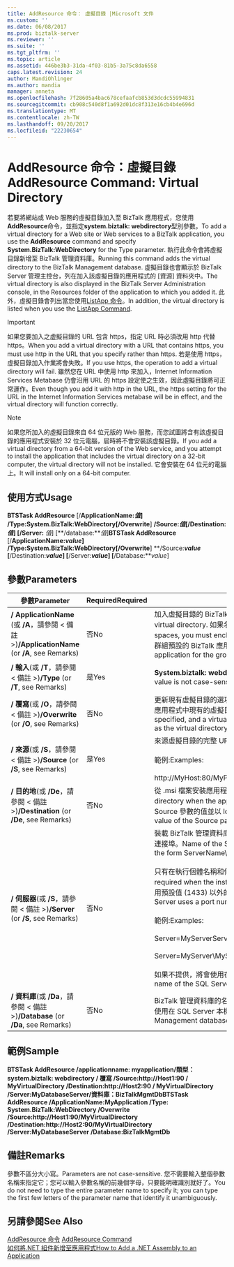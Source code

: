 ```yaml
---
title: AddResource 命令： 虛擬目錄 |Microsoft 文件
ms.custom: ''
ms.date: 06/08/2017
ms.prod: biztalk-server
ms.reviewer: ''
ms.suite: ''
ms.tgt_pltfrm: ''
ms.topic: article
ms.assetid: 446be3b3-31da-4f03-81b5-3a75c8da6558
caps.latest.revision: 24
author: MandiOhlinger
ms.author: mandia
manager: anneta
ms.openlocfilehash: 7f28605a4bac678cefaafcb853d3dcdc55994831
ms.sourcegitcommit: cb908c540d8f1a692d01dc8f313e16cb4b4e696d
ms.translationtype: MT
ms.contentlocale: zh-TW
ms.lasthandoff: 09/20/2017
ms.locfileid: "22230654"
---
```

# <a name="addresource-command-virtual-directory"></a><span data-ttu-id="b0686-102">AddResource 命令：虛擬目錄</span><span class="sxs-lookup"><span data-stu-id="b0686-102">AddResource Command: Virtual Directory</span></span>
<span data-ttu-id="b0686-103">若要將網站或 Web 服務的虛擬目錄加入至 BizTalk 應用程式，您使用**AddResource**命令，並指定**system.biztalk: webdirectory**型別參數。</span><span class="sxs-lookup"><span data-stu-id="b0686-103">To add a virtual directory for a Web site or Web services to a BizTalk application, you use the **AddResource** command and specify **System.BizTalk:WebDirectory** for the Type parameter.</span></span> <span data-ttu-id="b0686-104">執行此命令會將虛擬目錄新增至 BizTalk 管理資料庫。</span><span class="sxs-lookup"><span data-stu-id="b0686-104">Running this command adds the virtual directory to the BizTalk Management database.</span></span> <span data-ttu-id="b0686-105">虛擬目錄也會顯示於 BizTalk Server 管理主控台，列在加入該虛擬目錄的應用程式的 [資源] 資料夾中。</span><span class="sxs-lookup"><span data-stu-id="b0686-105">The virtual directory is also displayed in the BizTalk Server Administration console, in the Resources folder of the application to which you added it.</span></span> <span data-ttu-id="b0686-106">此外，虛擬目錄會列出當您使用[ListApp 命令](../core/listapp-command.md)。</span><span class="sxs-lookup"><span data-stu-id="b0686-106">In addition, the virtual directory is listed when you use the [ListApp Command](../core/listapp-command.md).</span></span>  
  
> [!IMPORTANT]
>  <span data-ttu-id="b0686-107">如果您要加入之虛擬目錄的 URL 包含 https，指定 URL 時必須改用 http 代替 https。</span><span class="sxs-lookup"><span data-stu-id="b0686-107">When you add a virtual directory with a URL that contains https, you must use http in the URL that you specify rather than https.</span></span> <span data-ttu-id="b0686-108">若是使用 https，虛擬目錄加入作業將會失敗。</span><span class="sxs-lookup"><span data-stu-id="b0686-108">If you use https, the operation to add a virtual directory will fail.</span></span> <span data-ttu-id="b0686-109">雖然您在 URL 中使用 http 來加入，Internet Information Services Metabase 仍會沿用 URL 的 https 設定使之生效，因此虛擬目錄將可正常運作。</span><span class="sxs-lookup"><span data-stu-id="b0686-109">Even though you add it with http in the URL, the https setting for the URL in the Internet Information Services metabase will be in effect, and the virtual directory will function correctly.</span></span>  
  
> [!NOTE]
>  <span data-ttu-id="b0686-110">如果您所加入的虛擬目錄來自 64 位元版的 Web 服務，而您試圖將含有該虛擬目錄的應用程式安裝於 32 位元電腦，屆時將不會安裝該虛擬目錄。</span><span class="sxs-lookup"><span data-stu-id="b0686-110">If you add a virtual directory from a 64-bit version of the Web service, and you attempt to install the application that includes the virtual directory on a 32-bit computer, the virtual directory will not be installed.</span></span> <span data-ttu-id="b0686-111">它會安裝在 64 位元的電腦上。</span><span class="sxs-lookup"><span data-stu-id="b0686-111">It will  install only on a 64-bit computer.</span></span>  
  
## <a name="usage"></a><span data-ttu-id="b0686-112">使用方式</span><span class="sxs-lookup"><span data-stu-id="b0686-112">Usage</span></span>  
 <span data-ttu-id="b0686-113">**BTSTask AddResource** [/**ApplicationName:***值*] **/Type:System.BizTalk:WebDirectory**[**/Overwrite**] **/Source:***值*[**/Destination:***值*] [**/Server:** *值*] [**/database:***值*]</span><span class="sxs-lookup"><span data-stu-id="b0686-113">**BTSTask AddResource** [/**ApplicationName:***value*] **/Type:System.BizTalk:WebDirectory**[**/Overwrite**] **/Source:***value* [**/Destination:***value*] [**/Server:***value*] [**/Database:***value*]</span></span>  
  
## <a name="parameters"></a><span data-ttu-id="b0686-114">參數</span><span class="sxs-lookup"><span data-stu-id="b0686-114">Parameters</span></span>  
  
|<span data-ttu-id="b0686-115">參數</span><span class="sxs-lookup"><span data-stu-id="b0686-115">Parameter</span></span>|<span data-ttu-id="b0686-116">Required</span><span class="sxs-lookup"><span data-stu-id="b0686-116">Required</span></span>|<span data-ttu-id="b0686-117">值</span><span class="sxs-lookup"><span data-stu-id="b0686-117">Value</span></span>|  
|---------------|--------------|-----------|  
|<span data-ttu-id="b0686-118">**/ ApplicationName** (或 **/A**，請參閱 < 備註 >)</span><span class="sxs-lookup"><span data-stu-id="b0686-118">**/ApplicationName** (or **/A**, see Remarks)</span></span>|<span data-ttu-id="b0686-119">否</span><span class="sxs-lookup"><span data-stu-id="b0686-119">No</span></span>|<span data-ttu-id="b0686-120">加入虛擬目錄的 BizTalk 應用程式名稱。</span><span class="sxs-lookup"><span data-stu-id="b0686-120">Name of the BizTalk application to which to add the virtual directory.</span></span> <span data-ttu-id="b0686-121">如果名稱包含空格，您必須將它括在雙引號 (") 中。</span><span class="sxs-lookup"><span data-stu-id="b0686-121">If the name includes spaces, you must enclose it in double quotation marks (").</span></span> <span data-ttu-id="b0686-122">若未指定應用程式名稱，將使用群組預設的 BizTalk 應用程式。</span><span class="sxs-lookup"><span data-stu-id="b0686-122">If the application name is not specified, the default BizTalk application for the group is used.</span></span>|  
|<span data-ttu-id="b0686-123">**/ 輸入**(或 **/T**，請參閱 < 備註 >)</span><span class="sxs-lookup"><span data-stu-id="b0686-123">**/Type** (or **/T**, see Remarks)</span></span>|<span data-ttu-id="b0686-124">是</span><span class="sxs-lookup"><span data-stu-id="b0686-124">Yes</span></span>|<span data-ttu-id="b0686-125">**System.biztalk: webdirectory** （此值不區分大小寫）。</span><span class="sxs-lookup"><span data-stu-id="b0686-125">**System.BizTalk:WebDirectory** (This value is not case-sensitive.)</span></span>|  
|<span data-ttu-id="b0686-126">**/ 覆寫**(或 **/O**，請參閱 < 備註 >)</span><span class="sxs-lookup"><span data-stu-id="b0686-126">**/Overwrite** (or **/O**, see Remarks)</span></span>|<span data-ttu-id="b0686-127">否</span><span class="sxs-lookup"><span data-stu-id="b0686-127">No</span></span>|<span data-ttu-id="b0686-128">更新現有虛擬目錄的選項。</span><span class="sxs-lookup"><span data-stu-id="b0686-128">Option to update an existing virtual directory.</span></span> <span data-ttu-id="b0686-129">若未指定此選項，且應用程式中現有的虛擬目錄與所加入的虛擬目錄同名，AddResource 作業將會失敗。</span><span class="sxs-lookup"><span data-stu-id="b0686-129">If not specified, and a virtual directory already exists in the application that has the same name as the virtual directory being added, the AddResource operation fails.</span></span>|  
|<span data-ttu-id="b0686-130">**/ 來源**(或 **/S**，請參閱 < 備註 >)</span><span class="sxs-lookup"><span data-stu-id="b0686-130">**/Source** (or **/S**, see Remarks)</span></span>|<span data-ttu-id="b0686-131">是</span><span class="sxs-lookup"><span data-stu-id="b0686-131">Yes</span></span>|<span data-ttu-id="b0686-132">來源虛擬目錄的完整 URI。</span><span class="sxs-lookup"><span data-stu-id="b0686-132">Full URI of the source virtual directory.</span></span><br /><br /> <span data-ttu-id="b0686-133">範例:</span><span class="sxs-lookup"><span data-stu-id="b0686-133">Examples:</span></span><br /><br /> <span data-ttu-id="b0686-134">http://MyHost:80/MyPath/MyVirtualDirectory</span><span class="sxs-lookup"><span data-stu-id="b0686-134">http://MyHost:80/MyPath/MyVirtualDirectory</span></span>|  
|<span data-ttu-id="b0686-135">**/ 目的地**(或 **/De**，請參閱 < 備註 >)</span><span class="sxs-lookup"><span data-stu-id="b0686-135">**/Destination** (or **/De**, see Remarks)</span></span>|<span data-ttu-id="b0686-136">否</span><span class="sxs-lookup"><span data-stu-id="b0686-136">No</span></span>|<span data-ttu-id="b0686-137">從 .msi 檔案安裝應用程式時，指派給虛擬目錄的 URI。</span><span class="sxs-lookup"><span data-stu-id="b0686-137">URI to be assigned to the virtual directory when the application is installed from the .msi file.</span></span> <span data-ttu-id="b0686-138">若未指定此參數，將使用 Source 參數的值並以 localhost 做為主控件。</span><span class="sxs-lookup"><span data-stu-id="b0686-138">If this parameter is not specified, then the value of the Source parameter is used with localhost as the host.</span></span>|  
|<span data-ttu-id="b0686-139">**/ 伺服器**(或 **/S**，請參閱 < 備註 >)</span><span class="sxs-lookup"><span data-stu-id="b0686-139">**/Server** (or **/S**, see Remarks)</span></span>|<span data-ttu-id="b0686-140">否</span><span class="sxs-lookup"><span data-stu-id="b0686-140">No</span></span>|<span data-ttu-id="b0686-141">裝載 BizTalk 管理資料庫之 SQL Server 執行個體的名稱，其格式為：伺服器名稱\執行個體名稱,連接埠。</span><span class="sxs-lookup"><span data-stu-id="b0686-141">Name of the SQL Server instance hosting the BizTalk Management database, in the form ServerName\InstanceName,Port.</span></span><br /><br /> <span data-ttu-id="b0686-142">只有在執行個體名稱和伺服器名稱不同時，才需要執行個體名稱。</span><span class="sxs-lookup"><span data-stu-id="b0686-142">Instance name is only required when the instance name is different than the server name.</span></span> <span data-ttu-id="b0686-143">只有在 SQL Server 使用預設值 (1433) 以外的連接埠編號時，才需要連接埠。</span><span class="sxs-lookup"><span data-stu-id="b0686-143">Port is only required when SQL Server uses a port number other than the default (1433).</span></span><br /><br /> <span data-ttu-id="b0686-144">範例:</span><span class="sxs-lookup"><span data-stu-id="b0686-144">Examples:</span></span><br /><br /> <span data-ttu-id="b0686-145">Server=MyServer</span><span class="sxs-lookup"><span data-stu-id="b0686-145">Server=MyServer</span></span><br /><br /> <span data-ttu-id="b0686-146">Server=MyServer\MySQLServer,1533</span><span class="sxs-lookup"><span data-stu-id="b0686-146">Server=MyServer\MySQLServer,1533</span></span><br /><br /> <span data-ttu-id="b0686-147">如果不提供，將會使用在本機電腦上執行的 SQL Server 執行個體的名稱。</span><span class="sxs-lookup"><span data-stu-id="b0686-147">If not provided, the name of the SQL Server instance running on the local computer is used.</span></span>|  
|<span data-ttu-id="b0686-148">**/ 資料庫**(或 **/Da**，請參閱 < 備註 >)</span><span class="sxs-lookup"><span data-stu-id="b0686-148">**/Database** (or **/Da**, see Remarks)</span></span>|<span data-ttu-id="b0686-149">否</span><span class="sxs-lookup"><span data-stu-id="b0686-149">No</span></span>|<span data-ttu-id="b0686-150">BizTalk 管理資料庫的名稱。</span><span class="sxs-lookup"><span data-stu-id="b0686-150">Name of the BizTalk Management database.</span></span> <span data-ttu-id="b0686-151">如果不提供，將會使用在 SQL Server 本機執行個體中執行的 BizTalk 管理資料庫。</span><span class="sxs-lookup"><span data-stu-id="b0686-151">If not provided, the BizTalk Management database running in the local instance of SQL Server is used.</span></span>|  
  
## <a name="sample"></a><span data-ttu-id="b0686-152">範例</span><span class="sxs-lookup"><span data-stu-id="b0686-152">Sample</span></span>  
 <span data-ttu-id="b0686-153">**BTSTask AddResource /applicationname: myapplication/類型： system.biztalk: webdirectory / 覆寫 /Source:http://Host1:90 / MyVirtualDirectory /Destination:http://Host2:90 / MyVirtualDirectory /Server:MyDatabaseServer/資料庫：BizTalkMgmtDb**</span><span class="sxs-lookup"><span data-stu-id="b0686-153">**BTSTask AddResource /ApplicationName:MyApplication /Type: System.BizTalk:WebDirectory /Overwrite /Source:http://Host1:90/MyVirtualDirectory /Destination:http://Host2:90/MyVirtualDirectory /Server:MyDatabaseServer /Database:BizTalkMgmtDb**</span></span>  
  
## <a name="remarks"></a><span data-ttu-id="b0686-154">備註</span><span class="sxs-lookup"><span data-stu-id="b0686-154">Remarks</span></span>  
 <span data-ttu-id="b0686-155">參數不區分大小寫。</span><span class="sxs-lookup"><span data-stu-id="b0686-155">Parameters are not case-sensitive.</span></span> <span data-ttu-id="b0686-156">您不需要輸入整個參數名稱來指定它；您可以輸入參數名稱的前幾個字母，只要能明確識別就好了。</span><span class="sxs-lookup"><span data-stu-id="b0686-156">You do not need to type the entire parameter name to specify it; you can type the first few letters of the parameter name that identify it unambiguously.</span></span>  
  
## <a name="see-also"></a><span data-ttu-id="b0686-157">另請參閱</span><span class="sxs-lookup"><span data-stu-id="b0686-157">See Also</span></span>  
 <span data-ttu-id="b0686-158">[AddResource 命令](../core/addresource-command.md) </span><span class="sxs-lookup"><span data-stu-id="b0686-158">[AddResource Command](../core/addresource-command.md) </span></span>  
 [<span data-ttu-id="b0686-159">如何將.NET 組件新增至應用程式</span><span class="sxs-lookup"><span data-stu-id="b0686-159">How to Add a .NET Assembly to an Application</span></span>](../core/how-to-add-a-net-assembly-to-an-application.md)